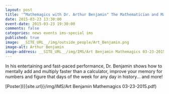```yaml
---
layout: post
title: '“Mathemagics with Dr. Arthur Benjamin" The Mathematician and Magician - Sponsored by the Institute of Mathematical Science'
date: 2015-03-23 13:30:00
event-date: 2015-03-23 19:30:00
comments: false
categories: news events ims-special ims
published: true
image: __SITE_URL__/img/outside_people/Art_Benjamin.png
image-alt: Arthur Benjamin
image-address: __SITE_URL__/img/IMS/Art Benjamin Mathemagics 03-23-2015.pdf
---
```


In his entertaining and fast-paced performance, Dr. Benjamin shows how to mentally add and multiply faster than a calculator, improve your memory for numbers and figure that days of the week for any day in history... and more!

[Poster]({{site.url}}/img/IMS/Art Benjamin Mathemagics 03-23-2015.pdf)
